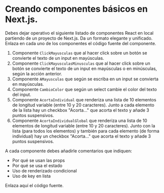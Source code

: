 # Creando componentes básicos en Next.js.
 
 Debes dejar operativo el siguiente listado de componentes React en local partiendo de un proyecto de Next.js. Da un formato elegante y unificado. Enlaza en cada uno de los componentes el código fuente del componente.
 
 1. Componente `ClickMayusculas` que al hacer click sobre un botón se convierte el texto de un input en mayúsculas.
 2. Componente `ClickMayusculasMinusculas` que al hacer click sobre un botón se convierte el texto de un input en mayúsculas o en minúsculas, según la acción anterior.
 3. Componente `AMayusculas` que según se escriba en un input se convierta en mayúsculas.
 4. Componente `CambioColor` que según un select cambie el color del texto del input.
 5. Componente `AcortaIndividual` que renderiza una lista de 10 elementos de longitud variable (entre 10 y 20 caracteres). Junto a cada elemento de la lista hay un  checkbox  "Acorta..." que acorta el texto  y añade  3 puntos suspensivos.
 6. Componente `AcortaIndividualGlobal` que renderiza una lista de 10 elementos de longitud variable (entre 10 y 20 caracteres). Junto con la lista (para todos los elementos) y también para cada elemento (de forma individual) hay un  checkbox  "Acorta..." que acorta el texto y añade  3 puntos suspensivos.
 
 A cada componente debes añadirle comentarios que indiquen:
 - Por qué se usan las props
 - Por qué se usa el estado
 - Uso de renderizado condicional
 - Uso de key en lista
 
 
 Enlaza aquí el código fuente.